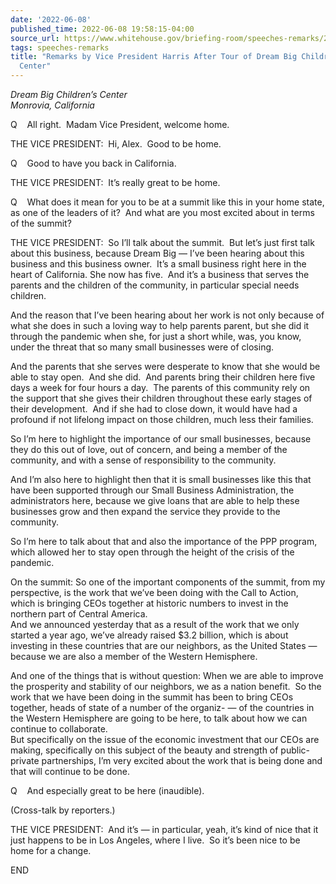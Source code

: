```yaml
---
date: '2022-06-08'
published_time: 2022-06-08 19:58:15-04:00
source_url: https://www.whitehouse.gov/briefing-room/speeches-remarks/2022/06/08/remarks-by-vice-president-harris-after-tour-of-dream-big-childrens-center/
tags: speeches-remarks
title: "Remarks by Vice President Harris After Tour of Dream Big Children\u2019s\_\
  Center"
---
```

 
*Dream Big Children’s Center  
*Monrovia, California**

Q    All right.  Madam Vice President, welcome home.  
  
THE VICE PRESIDENT:  Hi, Alex.  Good to be home.   
  
Q    Good to have you back in California.  
  
THE VICE PRESIDENT:  It’s really great to be home.  
  
Q    What does it mean for you to be at a summit like this in your home
state, as one of the leaders of it?  And what are you most excited about
in terms of the summit?  
  
THE VICE PRESIDENT:  So I’ll talk about the summit.  But let’s just
first talk about this business, because Dream Big — I’ve been hearing
about this business and this business owner.  It’s a small business
right here in the heart of California. She now has five.  And it’s a
business that serves the parents and the children of the community, in
particular special needs children.  
  
And the reason that I’ve been hearing about her work is not only because
of what she does in such a loving way to help parents parent, but she
did it through the pandemic when she, for just a short while, was, you
know, under the threat that so many small businesses were of closing.   
  
And the parents that she serves were desperate to know that she would be
able to stay open.  And she did.  And parents bring their children here
five days a week for four hours a day.  The parents of this community
rely on the support that she gives their children throughout these early
stages of their development.  And if she had to close down, it would
have had a profound if not lifelong impact on those children, much less
their families.  
  
So I’m here to highlight the importance of our small businesses, because
they do this out of love, out of concern, and being a member of the
community, and with a sense of responsibility to the community.  
  
And I’m also here to highlight then that it is small businesses like
this that have been supported through our Small Business Administration,
the administrators here, because we give loans that are able to help
these businesses grow and then expand the service they provide to the
community.  
  
So I’m here to talk about that and also the importance of the PPP
program, which allowed her to stay open through the height of the crisis
of the pandemic.  
  
On the summit: So one of the important components of the summit, from my
perspective, is the work that we’ve been doing with the Call to Action,
which is bringing CEOs together at historic numbers to invest in the
northern part of Central America.   
And we announced yesterday that as a result of the work that we only
started a year ago, we’ve already raised $3.2 billion, which is about
investing in these countries that are our neighbors, as the United
States — because we are also a member of the Western Hemisphere.  
  
And one of the things that is without question: When we are able to
improve the prosperity and stability of our neighbors, we as a nation
benefit.  So the work that we have been doing in the summit has been to
bring CEOs together, heads of state of a number of the organiz- — of the
countries in the Western Hemisphere are going to be here, to talk about
how we can continue to collaborate.  
But specifically on the issue of the economic investment that our CEOs
are making, specifically on this subject of the beauty and strength of
public-private partnerships, I’m very excited about the work that is
being done and that will continue to be done.  
  
Q    And especially great to be here (inaudible).  
  
(Cross-talk by reporters.)  
  
THE VICE PRESIDENT:  And it’s — in particular, yeah, it’s kind of nice
that it just happens to be in Los Angeles, where I live.  So it’s been
nice to be home for a change.  
  
END
